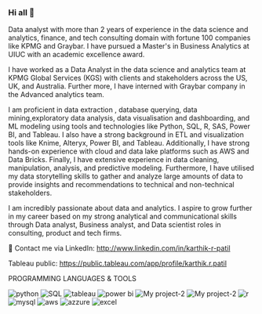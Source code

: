### Hi all 👋

Data analyst with more than 2 years of experience in the data science and analytics, finance, and tech consulting domain with fortune 100 companies like KPMG and Graybar. I have pursued a Master's in Business Analytics at UIUC with an academic excellence award.

I have worked as a Data Analyst in the data science and analytics team at KPMG Global Services (KGS) with clients and stakeholders across the US, UK, and Australia. Further more, I have interned with Graybar company in the Advanced analytics team.

I am proficient in data extraction , database querying, data mining,exploratory data analysis, data visualisation and dashboarding, and ML modeling using tools and technologies like Python, SQL, R, SAS, Power BI, and Tableau. I also have a strong background in ETL and visualization tools like Knime, Alteryx, Power BI, and Tableau. Additionally, I have strong hands-on experience with cloud and data lake platforms such as AWS and Data Bricks. Finally, I have extensive experience in data cleaning, manipulation, analysis, and predictive modeling. 
Furthermore, I have utilised my data storytelling skills to gather and analyze large amounts of data to provide insights and recommendations to technical and non-technical stakeholders.

I am incredibly passionate about data and analytics. I aspire to grow further in my career based on my strong analytical and communicational skills through Data analyst, Business analyst, and Data scientist roles in consulting, product and tech firms.


📩 Contact me via LinkedIn: http://www.linkedin.com/in/karthik-r-patil

Tableau public: https://public.tableau.com/app/profile/karthik.r.patil

PROGRAMMING LANGUAGES & TOOLS

![python](https://user-images.githubusercontent.com/111576963/209894163-d74db565-25ba-4916-a14a-2900536bfaf0.png)
![SQL](https://user-images.githubusercontent.com/111576963/209894235-5ca16ad0-b495-4051-90b7-dbf8c7cbbfde.png)
![tableau](https://user-images.githubusercontent.com/111576963/209894249-3d3a6bcc-00f1-4b5f-ae50-12e46234e8c0.png)
![power bi](https://user-images.githubusercontent.com/111576963/209894253-63b94257-20ca-4170-8eb3-fe44f40544ca.png)
![My project-2](https://user-images.githubusercontent.com/111576963/209894900-c4149aa3-73c6-40cc-9198-c952f9c335a7.png)
![My project-2](https://user-images.githubusercontent.com/111576963/209895054-4a571205-e402-491e-b4b3-53455512c2cd.jpg)
![r](https://user-images.githubusercontent.com/111576963/209894258-aac9800c-579c-4b8f-91de-ce3c959af19f.png)
![mysql](https://user-images.githubusercontent.com/111576963/209894265-7d8c1060-dfb7-41fb-8a95-851c3e3f252b.png)
![aws](https://user-images.githubusercontent.com/111576963/209894268-9b212cc9-3e2a-46c0-ab4c-b3dad45560e4.jpeg)
![azzure](https://user-images.githubusercontent.com/111576963/209894272-6111289e-2f8d-4d87-ad95-a020557f29d9.png)
![excel](https://user-images.githubusercontent.com/111576963/209894276-157a976d-ad3c-49a0-8b1c-753b5de08fa9.png)

